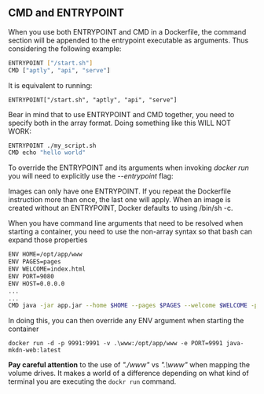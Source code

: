 ## CMD and ENTRYPOINT

When you use both ENTRYPOINT and CMD in a Dockerfile, the command section will be appended to the entrypoint executable 
as arguments. Thus considering the following example:

```bash
ENTRYPOINT ["/start.sh"]
CMD ["aptly", "api", "serve"]
```

It is equivalent to running:

```ENTRYPOINT["/start.sh", "aptly", "api", "serve"]```

Bear in mind that to use ENTRYPOINT and CMD together, you need to specify both in the array format. Doing something 
like this WILL NOT WORK:

```bash
ENTRYPOINT ./my_script.sh
CMD echo "hello world"
```

To override the ENTRYPOINT and its arguments when invoking *docker run* you will need to explicitly use the 
*--entrypoint* flag:

Images can only have one ENTRYPOINT. If you repeat the Dockerfile instruction more than once, the last one will apply. 
When an image is created without an ENTRYPOINT, Docker defaults to using /bin/sh -c.

When you have command line arguments that need to be resolved when starting a container, you need to use the non-array 
syntax so that bash can expand those properties

```bash
ENV HOME=/opt/app/www
ENV PAGES=pages
ENV WELCOME=index.html
ENV PORT=9080
ENV HOST=0.0.0.0
...
...
CMD java -jar app.jar --home $HOME --pages $PAGES --welcome $WELCOME -port $PORT -host $HOST
```

In doing this, you can then override any ENV argument when starting the container

```docker run -d -p 9991:9991 -v .\www:/opt/app/www -e PORT=9991 java-mkdn-web:latest```

**Pay careful attention** to the use of *"./www"* vs *".\www"* when mapping the volume drives. It makes a world of a 
difference depending on what kind of terminal you are executing the ```dockr run``` command. 